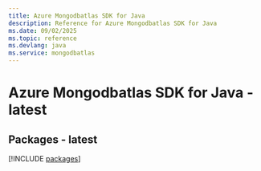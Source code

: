 ```yaml
---
title: Azure Mongodbatlas SDK for Java
description: Reference for Azure Mongodbatlas SDK for Java
ms.date: 09/02/2025
ms.topic: reference
ms.devlang: java
ms.service: mongodbatlas
---
```

# Azure Mongodbatlas SDK for Java - latest
## Packages - latest
[!INCLUDE [packages](mongodbatlas-index.md)]